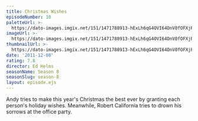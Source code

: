 ```yaml
---
title: Christmas Wishes
episodeNumber: 10
paletteUrl: >-
  https://dato-images.imgix.net/151/1471788913-hExLh6qG4OVI64DnV0fOFXjPZ2j.jpg?auto=enhance&ch=DPR%2CWidth&palette=json
imageUrl: >-
  https://dato-images.imgix.net/151/1471788913-hExLh6qG4OVI64DnV0fOFXjPZ2j.jpg?auto=compress%2Cformat&ch=DPR%2CWidth&w=500
thumbnailUrl: >-
  https://dato-images.imgix.net/151/1471788913-hExLh6qG4OVI64DnV0fOFXjPZ2j.jpg?auto=enhance&ch=DPR%2CWidth&fit=crop&fm=jpg&h=280&w=500
date: '2011-12-08'
rating: 7.8
director: Ed Helms
seasonName: Season 8
seasonSlug: season-8
layout: episode.ejs
---
```


Andy tries to make this year's Christmas the best ever by granting each person's holiday wishes. Meanwhile, Robert California tries to drown his sorrows at the office party.